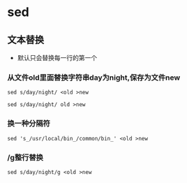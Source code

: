 # sed
## 文本替换
* 默认只会替换每一行的第一个

### 从文件old里面替换字符串day为night,保存为文件new
```
sed s/day/night/ <old >new
```
```
sed s/day/night/ old >new
```

### 换一种分隔符
```
sed 's_/usr/local/bin_/common/bin_' <old >new
```

### /g整行替换
```
sed s/day/night/g <old >new
```